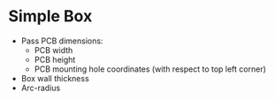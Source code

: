 # Simple Box
- Pass PCB dimensions:
	- PCB width
	- PCB height
	- PCB mounting hole coordinates (with respect to top left corner)
- Box wall thickness
- Arc-radius